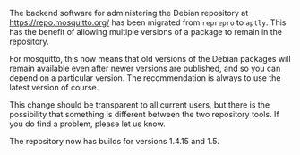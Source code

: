 <!--
.. title: Updated Debian Repository Backend
.. slug: updated-debian-repository-backend
.. date: 2018-08-08 23:00:43 UTC+01:00
.. tags: Packaging
.. category: 
.. link: 
.. description: 
.. type: text
-->

The backend software for administering the Debian repository at
https://repo.mosquitto.org/ has been migrated from `reprepro` to `aptly`. This
has the benefit of allowing multiple versions of a package to remain in the
repository.

For mosquitto, this now means that old versions of the Debian packages will
remain available even after newer versions are published, and so you can depend
on a particular version. The recommendation is always to use the latest version
of course.

This change should be transparent to all current users, but there is the
possibility that something is different between the two repository tools. If
you do find a problem, please let us know.

The repository now has builds for versions 1.4.15 and 1.5.
